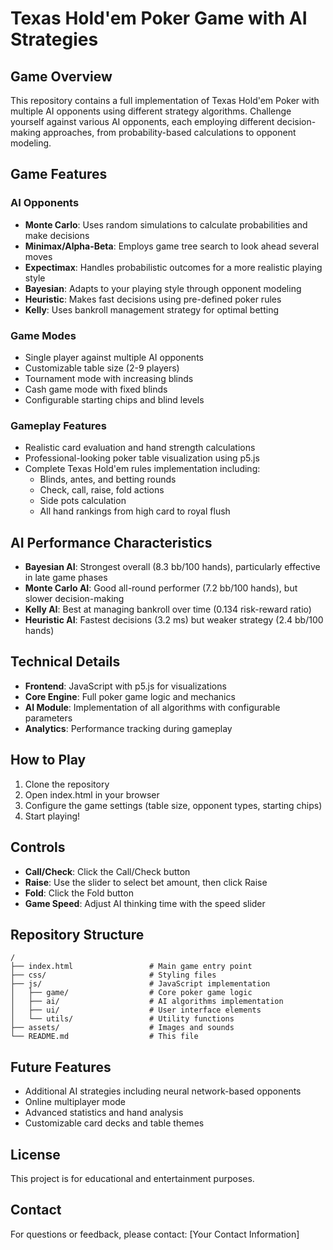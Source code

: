 # Texas Hold'em Poker Game with AI Strategies

## Game Overview
This repository contains a full implementation of Texas Hold'em Poker with multiple AI opponents using different strategy algorithms. Challenge yourself against various AI opponents, each employing different decision-making approaches, from probability-based calculations to opponent modeling.

## Game Features

### AI Opponents
- **Monte Carlo**: Uses random simulations to calculate probabilities and make decisions
- **Minimax/Alpha-Beta**: Employs game tree search to look ahead several moves
- **Expectimax**: Handles probabilistic outcomes for a more realistic playing style
- **Bayesian**: Adapts to your playing style through opponent modeling
- **Heuristic**: Makes fast decisions using pre-defined poker rules
- **Kelly**: Uses bankroll management strategy for optimal betting

### Game Modes
- Single player against multiple AI opponents
- Customizable table size (2-9 players)
- Tournament mode with increasing blinds
- Cash game mode with fixed blinds
- Configurable starting chips and blind levels

### Gameplay Features
- Realistic card evaluation and hand strength calculations
- Professional-looking poker table visualization using p5.js
- Complete Texas Hold'em rules implementation including:
  - Blinds, antes, and betting rounds
  - Check, call, raise, fold actions
  - Side pots calculation
  - All hand rankings from high card to royal flush

## AI Performance Characteristics
- **Bayesian AI**: Strongest overall (8.3 bb/100 hands), particularly effective in late game phases
- **Monte Carlo AI**: Good all-round performer (7.2 bb/100 hands), but slower decision-making
- **Kelly AI**: Best at managing bankroll over time (0.134 risk-reward ratio)
- **Heuristic AI**: Fastest decisions (3.2 ms) but weaker strategy (2.4 bb/100 hands)

## Technical Details
- **Frontend**: JavaScript with p5.js for visualizations
- **Core Engine**: Full poker game logic and mechanics
- **AI Module**: Implementation of all algorithms with configurable parameters
- **Analytics**: Performance tracking during gameplay

## How to Play
1. Clone the repository
2. Open index.html in your browser
3. Configure the game settings (table size, opponent types, starting chips)
4. Start playing!

## Controls
- **Call/Check**: Click the Call/Check button
- **Raise**: Use the slider to select bet amount, then click Raise
- **Fold**: Click the Fold button
- **Game Speed**: Adjust AI thinking time with the speed slider

## Repository Structure
```
/
├── index.html                 # Main game entry point
├── css/                       # Styling files
├── js/                        # JavaScript implementation
│   ├── game/                  # Core poker game logic
│   ├── ai/                    # AI algorithms implementation
│   ├── ui/                    # User interface elements
│   └── utils/                 # Utility functions
├── assets/                    # Images and sounds
└── README.md                  # This file
```

## Future Features
- Additional AI strategies including neural network-based opponents
- Online multiplayer mode
- Advanced statistics and hand analysis
- Customizable card decks and table themes

## License
This project is for educational and entertainment purposes.

## Contact
For questions or feedback, please contact: [Your Contact Information]